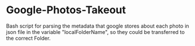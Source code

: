 # Google-Photos-Takeout
Bash script for parsing the metadata that google stores about each photo in json file in the variable "localFolderName", so they could be transferred to the correct Folder.
